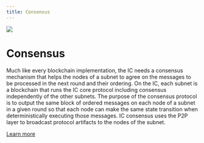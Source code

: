 ```yaml
---
title: Consensus
---
```


![](/img/how-it-works/consensus.600x300.jpg)

# Consensus

Much like every blockchain implementation, the IC needs a consensus mechanism that helps the nodes of a subnet to agree on the messages to be processed in the next round and their ordering. On the IC, each subnet is a blockchain that runs the IC core protocol including consensus independently of the other subnets. The purpose of the consensus protocol is to output the same block of ordered messages on each node of a subnet in a given round so that each node can make the same state transition when deterministically executing those messages. IC consensus uses the P2P layer to broadcast protocol artifacts to the nodes of the subnet.

[Learn more](/how-it-works/consensus/)
